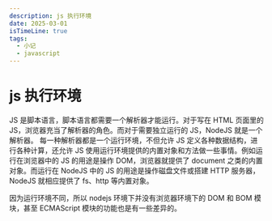 ```yaml
---
description: js 执行环境
date: 2025-03-01
isTimeLine: true
tags:
  - 小记
  - javascript
---
```


# js 执行环境

JS 是脚本语言，脚本语言都需要一个解析器才能运行。对于写在 HTML 页面里的 JS，浏览器充当了解析器的角色。而对于需要独立运行的 JS，NodeJS 就是一个解析器。
每一种解析器都是一个运行环境，不但允许 JS 定义各种数据结构，进行各种计算，还允许 JS 使用运行环境提供的内置对象和方法做一些事情。例如运行在浏览器中的 JS 的用途是操作 DOM，浏览器就提供了 document 之类的内置对象。而运行在 NodeJS 中的 JS 的用途是操作磁盘文件或搭建 HTTP 服务器，NodeJS 就相应提供了 fs、http 等内置对象。

因为运行环境不同，所以 nodejs 环境下并没有浏览器环境下的 DOM 和 BOM 模块，甚至 ECMAScript 模块的功能也是有一些差异的。

